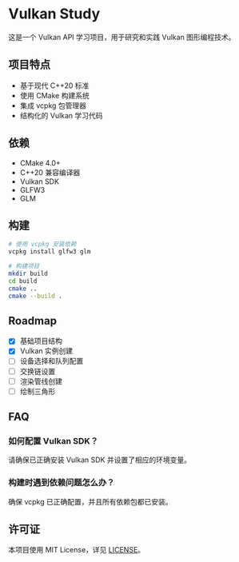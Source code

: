 # Vulkan Study

这是一个 Vulkan API 学习项目，用于研究和实践 Vulkan 图形编程技术。

## 项目特点

- 基于现代 C++20 标准
- 使用 CMake 构建系统  
- 集成 vcpkg 包管理器
- 结构化的 Vulkan 学习代码

## 依赖

- CMake 4.0+
- C++20 兼容编译器
- Vulkan SDK
- GLFW3
- GLM

## 构建

```bash
# 使用 vcpkg 安装依赖
vcpkg install glfw3 glm

# 构建项目
mkdir build
cd build
cmake ..
cmake --build .
```

## Roadmap

- [x] 基础项目结构
- [x] Vulkan 实例创建
- [ ] 设备选择和队列配置
- [ ] 交换链设置
- [ ] 渲染管线创建
- [ ] 绘制三角形

## FAQ

### 如何配置 Vulkan SDK？
请确保已正确安装 Vulkan SDK 并设置了相应的环境变量。

### 构建时遇到依赖问题怎么办？
确保 vcpkg 已正确配置，并且所有依赖包都已安装。

## 许可证

本项目使用 MIT License，详见 [LICENSE](LICENSE)。